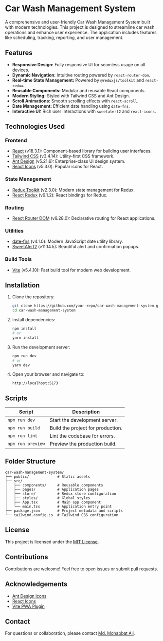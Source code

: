 # Car Wash Management System

A comprehensive and user-friendly Car Wash Management System built with modern technologies. This project is designed to streamline car wash operations and enhance user experience. The application includes features like scheduling, tracking, reporting, and user management.

## Features

- **Responsive Design:** Fully responsive UI for seamless usage on all devices.
- **Dynamic Navigation:** Intuitive routing powered by `react-router-dom`.
- **Real-time State Management:** Powered by `@reduxjs/toolkit` and `react-redux`.
- **Reusable Components:** Modular and reusable React components.
- **Modern Styling:** Styled with Tailwind CSS and Ant Design.
- **Scroll Animations:** Smooth scrolling effects with `react-scroll`.
- **Date Management:** Efficient date handling using `date-fns`.
- **Interactive UI:** Rich user interactions with `sweetalert2` and `react-icons`.

## Technologies Used

### Frontend
- [React](https://reactjs.org/) (v18.3.1): Component-based library for building user interfaces.
- [Tailwind CSS](https://tailwindcss.com/) (v3.4.14): Utility-first CSS framework.
- [Ant Design](https://ant.design/) (v5.21.6): Enterprise-class UI design system.
- [React Icons](https://react-icons.github.io/react-icons/) (v5.3.0): Popular icons for React.

### State Management
- [Redux Toolkit](https://redux-toolkit.js.org/) (v2.3.0): Modern state management for Redux.
- [React Redux](https://react-redux.js.org/) (v9.1.2): React bindings for Redux.

### Routing
- [React Router DOM](https://reactrouter.com/) (v6.28.0): Declarative routing for React applications.

### Utilities
- [date-fns](https://date-fns.org/) (v4.1.0): Modern JavaScript date utility library.
- [SweetAlert2](https://sweetalert2.github.io/) (v11.14.5): Beautiful alert and confirmation popups.

### Build Tools
- [Vite](https://vitejs.dev/) (v5.4.10): Fast build tool for modern web development.

## Installation

1. Clone the repository:
   ```bash
   git clone https://github.com/your-repo/car-wash-management-system.git
   cd car-wash-management-system
   ```

2. Install dependencies:
   ```bash
   npm install
   # or
   yarn install
   ```

3. Run the development server:
   ```bash
   npm run dev
   # or
   yarn dev
   ```

4. Open your browser and navigate to:
   ```
   http://localhost:5173
   ```

## Scripts

| Script         | Description                                 |
|----------------|---------------------------------------------|
| `npm run dev`  | Start the development server.               |
| `npm run build`| Build the project for production.           |
| `npm run lint` | Lint the codebase for errors.               |
| `npm run preview` | Preview the production build.             |

## Folder Structure

```
car-wash-management-system/
├── public/             # Static assets
├── src/
│   ├── components/     # Reusable components
│   ├── pages/          # Application pages
│   ├── store/          # Redux store configuration
│   ├── styles/         # Global styles
│   ├── App.tsx         # Main app component
│   └── main.tsx        # Application entry point
├── package.json        # Project metadata and scripts
└── tailwind.config.js  # Tailwind CSS configuration
```

## License

This project is licensed under the [MIT License](LICENSE).

## Contributions

Contributions are welcome! Feel free to open issues or submit pull requests.

## Acknowledgements

- [Ant Design Icons](https://ant.design/components/icon/)
- [React Icons](https://react-icons.github.io/react-icons/)
- [Vite PWA Plugin](https://vite-plugin-pwa.netlify.app/)

## Contact

For questions or collaboration, please contact [Md. Mohabbat Ali](mailto:your-email@example.com).

